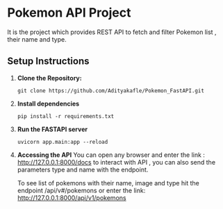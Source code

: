 # Pokemon API Project

It is the project which provides REST API to fetch and filter Pokemon list , their name and type.

## Setup Instructions

1. **Clone the Repository:**
   ```git bash
   git clone https://github.com/Adityakafle/Pokemon_FastAPI.git
2. **Install dependencies**
    ```git bash
    pip install -r requirements.txt

3. **Run the FASTAPI server**
    ```git bash
   uvicorn app.main:app --reload

4. **Accessing the API**
   You can open any browser and enter the link :  http://127.0.0.1:8000/docs to interact with API , you can also send the parameters type and name with the endpoint.

   To see list of pokemons with their name, image and type hit the endpoint /api/v#/pokemons or enter the link: http://127.0.0.1:8000/api/v1/pokemons
